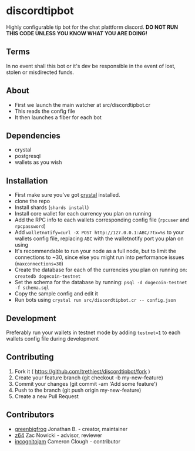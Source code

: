 # discordtipbot

Highly configurable tip bot for the chat plattform discord. **DO NOT RUN THIS CODE UNLESS YOU KNOW WHAT YOU ARE DOING!**

## Terms

In no event shall this bot or it's dev be responsible in the event of lost, stolen or misdirected funds.

## About
- First we launch the main watcher at src/discordtipbot.cr
- This reads the config file
- It then launches a fiber for each bot

## Dependencies
- crystal
- postgresql
- wallets as you wish

## Installation

- First make sure you've got [crystal](https://crystal-lang.org/) installed.
- clone the repo
- Install shards (`shards install`)
- Install core wallet for each currency you plan on running
- Add the RPC info to each wallets corresponding config file (`rpcuser` and `rpcpassword`)
- Add `walletnotify=curl -X POST http://127.0.0.1:ABC/?tx=%s` to your wallets config file, replacing `ABC` with the walletnotify port you plan on using
- It's recommendable to run your node as a full node, but to limit the connections to ~30, since else you might run into performance issues (`maxconnections=30`)
- Create the database for each of the currencies you plan on running on: `createdb dogecoin-testnet`
- Set the schema for the database by running: `psql -d dogecoin-testnet -f schema.sql`
- Copy the sample config and edit it
- Run bots using `crystal run src/discordtipbot.cr -- config.json`

## Development

Preferably run your wallets in testnet mode by adding `testnet=1` to each wallets config file during development

## Contributing

1. Fork it ( https://github.com/trethiest/discordtipbot/fork )
2. Create your feature branch (git checkout -b my-new-feature)
3. Commit your changes (git commit -am 'Add some feature')
4. Push to the branch (git push origin my-new-feature)
5. Create a new Pull Request

## Contributors

- [greenbigfrog](https://github.com/greenbigfrog) Jonathan B. - creator, maintainer
- [z64](https://github.com/z64) Zac Nowicki - advisor, reviewer
- [incognitojam](https://github.com/incognitojam) Cameron Clough - contributor
